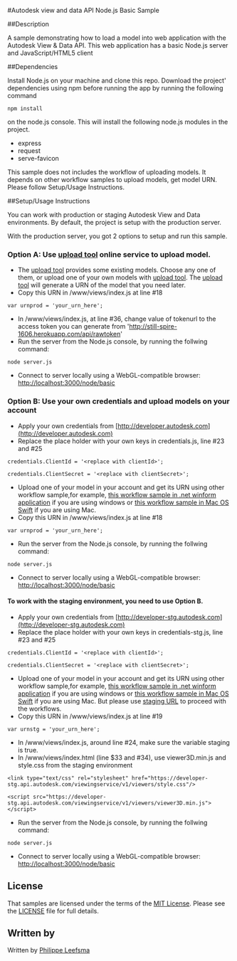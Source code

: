 #Autodesk view and data API Node.js Basic Sample


##Description


A sample demonstrating how to load a model into web application with the Autodesk View & Data API. This web application has a basic Node.js server and JavaScript/HTML5 client

##Dependencies

Install Node.js on your machine and clone this repo. Download the project' dependencies using npm before running the app by running the following command
```
npm install
```
on the node.js console. This will install the following node.js modules in the project.
- express
- request
- serve-favicon

This sample does not includes the workflow of uploading models. It depends on other workflow samples to upload models, get model URN. Please follow Setup/Usage Instructions.

##Setup/Usage Instructions

You can work with production or staging Autodesk View and Data environments. By default, the project is setup with the production server.

With the production server, you got 2 options to setup and run this sample.
 
### Option A: Use [upload tool](http://still-spire-1606.herokuapp.com) online service to upload model. 

*	The [upload tool](http://still-spire-1606.herokuapp.com) provides some existing models. Choose any one of them, or upload one of your own models with [upload tool](http://still-spire-1606.herokuapp.com). The [upload tool](http://still-spire-1606.herokuapp.com) will generate a URN of the model that you need later.
*	Copy this URN in /www/views/index.js at line #18 <br />
  ```
  var urnprod = 'your_urn_here';
  ```
*	In /www/views/index.js, at line #36, change value of tokenurl to the access token you can generate from  'http://still-spire-1606.herokuapp.com/api/rawtoken'
*	Run the server from the Node.js console, by running the follwing command: <br />
  ```
  node server.js
  ```
*	Connect to server locally using a WebGL-compatible browser: [http://localhost:3000/node/basic](http://localhost:3000/node/basic)

### Option B: Use your own credentials and upload models on your account
 
*	Apply your own credentials from [http://developer.autodesk.com](http://developer.autodesk.com)
*	Replace the place holder with your own keys in credentials.js, line #23 and #25 <br />
  ```
  credentials.ClientId = '<replace with clientId>';
  
  credentials.ClientSecret = '<replace with clientSecret>';
  ```
*	Upload one of your model in your account and get its URN using other workflow sample,for example, [this workflow sample in .net winform application](https://github.com/Developer-Autodesk/workflow-dotnet-winform-view.and.data.api/) if you are using windows or [this workflow sample in Mac OS Swift](https://github.com/Developer-Autodesk/workflow-macos-swift-view.and.data.api) if you are using Mac. 
*	Copy this URN in /www/views/index.js at line #18 <br />
  ```
  var urnprod = 'your_urn_here';
  ```
*	Run the server from the Node.js console, by running the follwing command: <br />
  ```
  node server.js
  ```
*	Connect to server locally using a WebGL-compatible browser: [http://localhost:3000/node/basic](http://localhost:3000/node/basic)

#### To work with the staging environment, you need to use Option B. 
*	Apply your own credentials from [http://developer-stg.autodesk.com](http://developer-stg.autodesk.com)
*	Replace the place holder with your own keys in credentials-stg.js, line #23 and #25 <br />
  ```
  credentials.ClientId = '<replace with clientId>';
  
  credentials.ClientSecret = '<replace with clientSecret>';
  ```
*	Upload one of your model in your account and get its URN using other workflow sample,for example, [this workflow sample in .net winform application](https://github.com/Developer-Autodesk/workflow-dotnet-winform-view.and.data.api/) if you are using windows or [this workflow sample in Mac OS Swift](https://github.com/Developer-Autodesk/workflow-macos-swift-view.and.data.api) if you are using Mac. But please use [staging URL](https://developer-stg.api.autodesk.com) to proceed with the workflows.
*	Copy this URN in /www/views/index.js at line #19 <br />
  ```
  var urnstg = 'your_urn_here';
  ```
*	In /www/views/index.js, around line #24, make sure the variable staging is true. 
*	In /www/views/index.html (line $33 and #34), use viewer3D.min.js and style.css from the staging environment <br />
  ```
  <link type="text/css" rel="stylesheet" href="https://developer-stg.api.autodesk.com/viewingservice/v1/viewers/style.css"/>
  
  <script src="https://developer-stg.api.autodesk.com/viewingservice/v1/viewers/viewer3D.min.js"></script>
  ```
*	Run the server from the Node.js console, by running the follwing command: <br />
  ```
  node server.js
  ```
*	Connect to server locally using a WebGL-compatible browser: [http://localhost:3000/node/basic](http://localhost:3000/node/basic)


## License

That samples are licensed under the terms of the [MIT License](http://opensource.org/licenses/MIT). Please see the [LICENSE](LICENSE) file for full details.

## Written by 

Written by [Philippe Leefsma](http://adndevblog.typepad.com/cloud_and_mobile/philippe-leefsma.html)  

